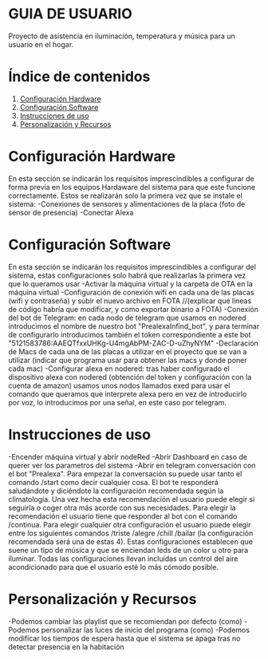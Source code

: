 # GUIA DE USUARIO
Proyecto de asistencia en iluminación, temperatura y música para un usuario en el hogar.

# Índice de contenidos
  1. [Configuración Hardware](https://github.com/luicalrob/G5-Proyecto_IOT-Domotica/blob/main_FINAL/Guia%20de%20Usuario.md#configuraci%C3%B3n-hardware)
  2. [Configuración Software](https://github.com/luicalrob/G5-Proyecto_IOT-Domotica/blob/main_FINAL/Guia%20de%20Usuario.md#configuraci%C3%B3n-software)
  3. [Instrucciones de uso](https://github.com/luicalrob/G5-Proyecto_IOT-Domotica/blob/main_FINAL/Guia%20de%20Usuario.md#instrucciones-de-uso)
  4. [Personalización y Recursos](https://github.com/luicalrob/G5-Proyecto_IOT-Domotica/blob/main_FINAL/Guia%20de%20Usuario.md#personalizaci%C3%B3n-y-recursos)


# Configuración Hardware
En esta sección se indicarán los requisitos imprescindibles a configurar de forma previa en los equipos Hardaware del sistema para que este funcione correctamente. Estos se realizarán solo la primera vez que se instale el sistema:
-Conexiones de sensores y alimentaciones de la placa (foto de sensor de presencia)
-Conectar Alexa
# Configuración Software
En esta sección se indicarán los requisitos imprescindibles a configurar del sistema, estas configuraciones solo habrá que realizarlas la primera vez que lo queramos usar
-Activar la máquina virtual y la carpeta de OTA en la máquina virtual
-Configuración de conexión wifi en cada una de las placas (wifi y contraseña) y subir el nuevo archivo en FOTA //(explicar qué lineas de código habría que modificar, y como exportar binario a FOTA)
-Conexión del bot de Telegram: en cada nodo de telegram que usamos en nodered introducimos el nombre de nuestro bot "PrealexaInfind_bot", y para terminar de configurarlo introducimos también el token correspondiente a este bot "5121583786:AAEQTfxxUHKg-U4mgAbPM-ZAC-D-uZhyNYM"
-Declaración de Macs de cada una de las placas a utilizar en el proyecto que se van a utilizar (indicar que programa usar para obtener las macs y donde poner cada mac)
-Configurar alexa en nodered: tras haber configurado el dispositivo alexa con nodered (obtención del token y configuración con la cuenta de amazon) usamos unos nodos llamados exed para usar el comando que queramos que interprete alexa pero en vez de introducirlo por voz, lo introducimos por una señal, en este caso por telegram. 

# Instrucciones de uso
-Encender máquina virtual y abrir nodeRed
-Abrir Dashboard en caso de querer ver los parametros del sistema
-Abrir en telegram conversación con el bot "Prealexa". Para empezar la conversación su puede usar tanto el comando /start como decir cualquier cosa. El bot te responderá saludándote y diciéndote la configuración recomendada según la climatología. Una vez hecha esta recomendación el usuario puede elegir si seguirla o coger otra más acorde con sus necesidades. Para elegir la recomendación el usuario tiene que responder al bot con el comando /continua. Para elegir cualquier otra configuración el usuario puede elegir entre los siguientes comandos /triste /alegre /chill /bailar (la configuración recomendada será una de estas 4). Estas configuraciones establecen que suene un tipo de música y que se enciendan leds de un color u otro para iluminar. Todas las configuraciones llevan incluidas un control del aire acondicionado para que el usuario esté lo más cómodo posible.

# Personalización y Recursos
-Podemos cambiar las playlist que se recomiendan por defecto (como)
-Podemos personalizar las luces de inicio del programa (como)
-Podemos modificar los tiempos de espera hasta que el sistema se apaga tras no detectar presencia en la habitación


